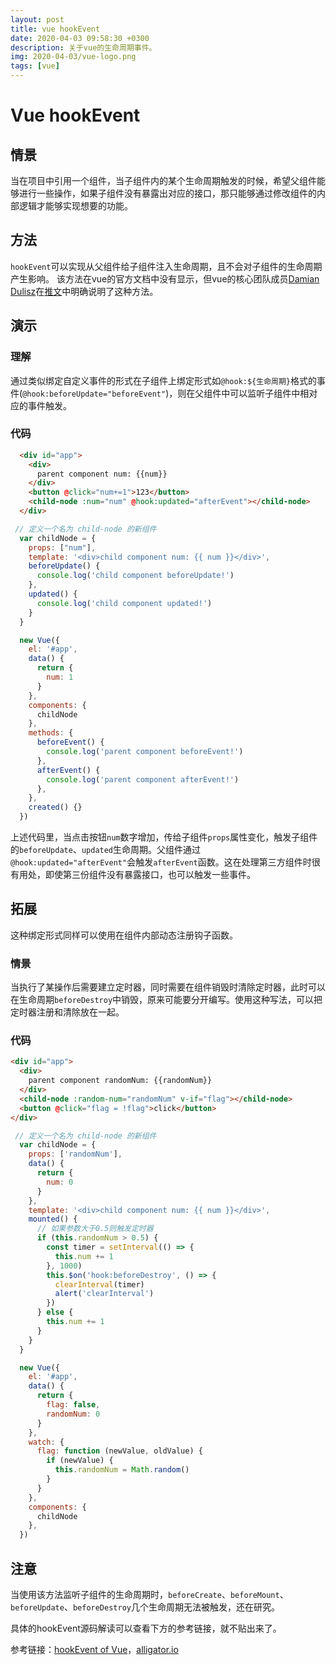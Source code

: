 ```yaml
---
layout: post
title: vue hookEvent
date: 2020-04-03 09:58:30 +0300
description: 关于vue的生命周期事件。
img: 2020-04-03/vue-logo.png 
tags: [vue]
---
```


# Vue hookEvent

## 情景
当在项目中引用一个组件，当子组件内的某个生命周期触发的时候，希望父组件能够进行一些操作，如果子组件没有暴露出对应的接口，那只能够通过修改组件的内部逻辑才能够实现想要的功能。

## 方法
`hookEvent`可以实现从父组件给子组件注入生命周期，且不会对子组件的生命周期产生影响。
该方法在vue的官方文档中没有显示，但vue的核心团队成员[Damian Dulisz](https://twitter.com/DamianDulisz)在[推文](https://twitter.com/DamianDulisz/status/981549658571968512)中明确说明了这种方法。

## 演示

### 理解
通过类似绑定自定义事件的形式在子组件上绑定形式如`@hook:${生命周期}`格式的事件(`@hook:beforeUpdate="beforeEvent"`)，则在父组件中可以监听子组件中相对应的事件触发。  

### 代码
```html
  <div id="app">
    <div>
      parent component num: {{num}}
    </div>
    <button @click="num+=1">123</button>
    <child-node :num="num" @hook:updated="afterEvent"></child-node>
  </div>
```  

```javascript
 // 定义一个名为 child-node 的新组件
  var childNode = {
    props: ["num"],
    template: '<div>child component num: {{ num }}</div>',
    beforeUpdate() {
      console.log('child component beforeUpdate!')
    },
    updated() {
      console.log('child component updated!')
    }
  }

  new Vue({
    el: '#app',
    data() {
      return {
        num: 1
      }
    },
    components: {
      childNode
    },
    methods: {
      beforeEvent() {
        console.log('parent component beforeEvent!')
      },
      afterEvent() {
        console.log('parent component afterEvent!')
      },
    },
    created() {}
  })
```
上述代码里，当点击按钮`num`数字增加，传给子组件`props`属性变化，触发子组件的`beforeUpdate`、`updated`生命周期。父组件通过`@hook:updated="afterEvent"`会触发`afterEvent`函数。这在处理第三方组件时很有用处，即使第三份组件没有暴露接口，也可以触发一些事件。

## 拓展
这种绑定形式同样可以使用在组件内部动态注册钩子函数。

### 情景
当执行了某操作后需要建立定时器，同时需要在组件销毁时清除定时器，此时可以在生命周期`beforeDestroy`中销毁，原来可能要分开编写。使用这种写法，可以把定时器注册和清除放在一起。


### 代码
```html
<div id="app">
  <div>
    parent component randomNum: {{randomNum}}
  </div>
  <child-node :random-num="randomNum" v-if="flag"></child-node>
  <button @click="flag = !flag">click</button>
</div>
```

```javascript
 // 定义一个名为 child-node 的新组件
  var childNode = {
    props: ['randomNum'],
    data() {
      return {
        num: 0
      }
    },
    template: '<div>child component num: {{ num }}</div>',
    mounted() {
      // 如果参数大于0.5则触发定时器
      if (this.randomNum > 0.5) {
        const timer = setInterval(() => {
          this.num += 1
        }, 1000)
        this.$on('hook:beforeDestroy', () => {
          clearInterval(timer)
          alert('clearInterval')
        })
      } else {
        this.num += 1
      }
    }
  }

  new Vue({
    el: '#app',
    data() {
      return {
        flag: false,
        randomNum: 0
      }
    },
    watch: {
      flag: function (newValue, oldValue) {
        if (newValue) {
          this.randomNum = Math.random()
        }
      }
    },
    components: {
      childNode
    },
  })
```
  
## 注意
当使用该方法监听子组件的生命周期时，`beforeCreate`、`beforeMount`、`beforeUpdate`、`beforeDestroy`几个生命周期无法被触发，还在研究。

具体的hookEvent源码解读可以查看下方的参考链接，就不贴出来了。


参考链接：[hookEvent of Vue](https://juejin.im/post/5dadaf9ef265da5b860140a1)，[alligator.io](https://alligator.io/vuejs/component-event-hooks/)
